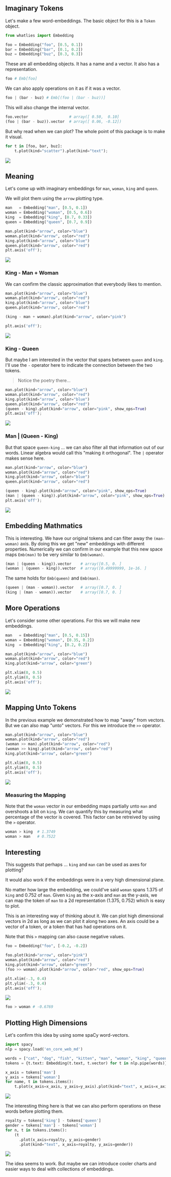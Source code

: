 ## Imaginary Tokens

Let's make a few word-embeddings. The basic object for this is a `Token` object.

```python 
from whatlies import Embedding

foo = Embedding("foo", [0.5, 0.1]) 
bar = Embedding("bar", [0.1, 0.2])
buz = Embedding("buz", [0.3, 0.3])
```

These are all embedding objects. It has a name and a vector. 
It also has a representation.

```python
foo # Emb[foo]
```

We can also apply operations on it as if it was a vector. 

```python
foo | (bar - buz) # Emb[(foo | (bar - buz))]
```

This will also change the internal vector. 

```python
foo.vector                  # array([ 0.50,  0.10]
(foo | (bar - buz)).vector  # array([ 0.06, -0.12])
```

But why read when we can plot? The whole point of this package is
to make it visual. 

```python
for t in [foo, bar, buz]:
    t.plot(kind="scatter").plot(kind="text");
```

![](tut1-img1.png)

## Meaning

Let's come up with imaginary embeddings for `man`, `woman`, `king` and `queen`. 

We will plot them using the `arrow` plotting type.

```python
man   = Embedding("man", [0.5, 0.1])
woman = Embedding("woman", [0.5, 0.6])
king  = Embedding("king", [0.7, 0.33])
queen = Embedding("queen", [0.7, 0.9])

man.plot(kind="arrow", color="blue")
woman.plot(kind="arrow", color="red")
king.plot(kind="arrow", color="blue")
queen.plot(kind="arrow", color="red")
plt.axis('off');
```

![](tut1-img2.png)

### King - Man + Woman

We can confirm the classic approximation that everybody likes to mention.

```python
man.plot(kind="arrow", color="blue")
woman.plot(kind="arrow", color="red")
king.plot(kind="arrow", color="blue")
queen.plot(kind="arrow", color="red")

(king - man + woman).plot(kind="arrow", color="pink")

plt.axis('off');
```

![](tut1-img3.png)

### King - Queen

But maybe I am interested in the vector that spans between `queen` and `king`. I'll use the `-` operator here to indicate the connection between the two tokens. 

> Notice the poetry there... 

```python
man.plot(kind="arrow", color="blue")
woman.plot(kind="arrow", color="red")
king.plot(kind="arrow", color="blue")
queen.plot(kind="arrow", color="red")
(queen - king).plot(kind="arrow", color="pink", show_ops=True)
plt.axis('off');
```

![](tut1-img4.png)

### Man | (Queen - King)

But that space `queen-king` ... we can also filter all that information out of our words. Linear algebra would call this "making it orthogonal". The `|` operator makes sense here.

```python
man.plot(kind="arrow", color="blue")
woman.plot(kind="arrow", color="red")
king.plot(kind="arrow", color="blue")
queen.plot(kind="arrow", color="red")

(queen - king).plot(kind="arrow", color="pink", show_ops=True)
(man | (queen - king)).plot(kind="arrow", color="pink", show_ops=True)
plt.axis('off');
```

![](tut1-img5.png)

## Embedding Mathmatics

This is interesting. We have our original tokens and can filter away 
the `(man-woman)` axis. By doing this we get "new" embeddings with 
different properties. Numerically we can confirm in our example that 
this new space maps `Emb(man)` to be very similar to `Emb(woman)`.

```python
(man | (queen - king)).vector    # array([0.5, 0. ]
(woman | (queen - king)).vector  # array([0.49999999, 1e-16. ]
```

The same holds for `Emb(queen)` and `Emb(man)`.

```python
(queen | (man - woman)).vector   # array([0.7, 0. ]
(king | (man - woman)).vector    # array([0.7, 0. ]
```

## More Operations 

Let's consider some other operations. For this we will 
make new embeddings. 

```python
man   = Embedding("man", [0.5, 0.15])
woman = Embedding("woman", [0.35, 0.2])
king  = Embedding("king", [0.2, 0.2])

man.plot(kind="arrow", color="blue")
woman.plot(kind="arrow", color="red")
king.plot(kind="arrow", color="green")

plt.xlim(0, 0.5)
plt.ylim(0, 0.5)
plt.axis('off');
```

![](tut1-img6.png)

## Mapping Unto Tokens

In the previous example we demonstrated how to map "away" from vectors. 
But we can also map "unto" vectors. For this we introduce the `>>` operator.

```python
man.plot(kind="arrow", color="blue")
woman.plot(kind="arrow", color="red")
(woman >> man).plot(kind="arrow", color="red")
(woman >> king).plot(kind="arrow", color="red")
king.plot(kind="arrow", color="green")

plt.xlim(0, 0.5)
plt.ylim(0, 0.5)
plt.axis('off');
```

![](tut1-img7.png)

### Measuring the Mapping

Note that the `woman` vector in our embedding maps partially unto `man` and 
overshoots a bit on `king`. We can quantify this by measuring what percentage 
of the vector is covered. This factor can be retreived by using the `>` operator.

```python
woman > king  # 1.3749
woman > man   # 0.7522
```

## Interesting 

This suggests that perhaps ... `king` and `man` can be used as axes for plotting? 

It would also work if the embeddings were in a very high dimensional plane. 

No matter how large the embedding, we could've said `woman` spans 1.375 of 
`king` and 0.752 of `man`. Given `king` as the x-axis and `man` as the y-axis, 
we can map the token of `man` to a 2d representation (1.375, 0.752) 
which is easy to plot.

This is an interesting way of thinking about it. We can plot high 
dimensional vectors in 2d as long as we can plot it along two axes. 
An axis could be a vector of a token, or a token that has had operations on it. 

Note that this `>` mapping can also cause negative values. 

```python
foo = Embedding("foo", [-0.2, -0.2])

foo.plot(kind="arrow", color="pink")
woman.plot(kind="arrow", color="red")
king.plot(kind="arrow", color="green")
(foo >> woman).plot(kind="arrow", color="red", show_ops=True)

plt.xlim(-.3, 0.4)
plt.ylim(-.3, 0.4)
plt.axis('off');
```

![](tut1-img8.png)

```python 
foo > woman # -0.6769
```

## Plotting High Dimensions

Let's confirm this idea by using some spaCy word-vectors.

```python
import spacy 
nlp = spacy.load('en_core_web_md')

words = ["cat", "dog", "fish", "kitten", "man", "woman", "king", "queen", "doctor", "nurse"]
tokens = {t.text: Embedding(t.text, t.vector) for t in nlp.pipe(words)}

x_axis = tokens['man']
y_axis = tokens['woman']
for name, t in tokens.items():
    t.plot(x_axis=x_axis, y_axis=y_axis).plot(kind="text", x_axis=x_axis, y_axis=y_axis)
```

![](tut1-img9.png)

The interesting thing here is that we can also perform operations on these words
before plotting them. 

```python
royalty = tokens['king'] - tokens['queen']
gender = tokens['man'] - tokens['woman']
for n, t in tokens.items():
    (t
      .plot(x_axis=royalty, y_axis=gender)
      .plot(kind="text", x_axis=royalty, y_axis=gender))
```

![](tut1-img10.png)

The idea seems to work. But maybe we can introduce cooler charts and easier ways
to deal with collections of embeddings.